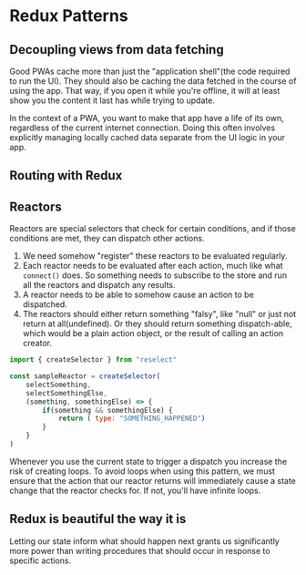 # Redux Patterns

## Decoupling views from data fetching

Good PWAs cache more than just the "application shell"(the code required to run
the UI). They should also be caching the data fetched in the course of using the
app. That way, if you open it while you're offline, it will at least show you
the content it last has while trying to update.

In the context of a PWA, you want to make that app have a life of its own,
regardless of the current internet connection. Doing this often involves
explicitly managing locally cached data separate from the UI logic in your app.

## Routing with Redux

## Reactors

Reactors are special selectors that check for certain conditions, and if those
conditions are met, they can dispatch other actions.

1. We need somehow "register" these reactors to be evaluated regularly.
2. Each reactor needs to be evaluated after each action, much like what
  `connect()` does. So something needs to subscribe to the store and run all the
  reactors and dispatch any results.
3. A reactor needs to be able to somehow cause an action to be dispatched.
4. The reactors should either return something "falsy", like "null" or just not
  return at all(undefined). Or they should return something dispatch-able, which
  would be a plain action object, or the result of calling an action creator.

```js
import { createSelector } from "reselect"

const sampleReactor = createSelector(
    selectSomething,
    selectSomethingElse,
    (something, somethingElse) => {
        if(something && somethingElse) {
            return ( type: "SOMETHING_HAPPENED")
        }
    }
)
```

Whenever you use the current state to trigger a dispatch you increase the risk
of creating loops. To avoid loops when using this pattern, we must ensure that
the action that our reactor returns will immediately cause a state change that
the reactor checks for. If not, you'll have infinite loops.

## Redux is beautiful the way it is

Letting our state inform what should happen next grants us significantly more
power than writing procedures that should occur in response to specific actions.



